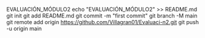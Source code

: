 EVALUACIÓN_MÓDULO2
echo "EVALUACIÓN_MÓDULO2" >> README.md
git init
git add README.md
git commit -m "first commit"
git branch -M main
git remote add origin https://github.com/Villagran01/Evaluaci-n2.git
git push -u origin main